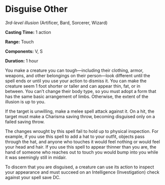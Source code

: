# Disguise Other
*3rd-level illusion* (Artificer, Bard, Sorcerer, Wizard)

**Casting Time:** 1 action

**Range:** Touch

**Components:** V, S

**Duration:** 1 hour

You make a creature you can tough—including their clothing, armor, weapons, and other belongings on their person—look different until the spell ends or until you use your action to dismiss it. You can make the creature seem 1 foot shorter or taller and can appear thin, fat, or in between. You can’t change their body type, so you must adopt a form that has the same basic arrangement of limbs. Otherwise, the extent of the illusion is up to you.

If the target is unwilling, make a melee spell attack against it. On a hit, the target must make a Charisma saving throw, becoming disguised only on a failed saving throw.

The changes wrought by this spell fail to hold up to physical inspection. For example, if you use this spell to add a hat to your outfit, objects pass through the hat, and anyone who touches it would feel nothing or would feel your head and hair. If you use this spell to appear thinner than you are, the hand of someone who reaches out to touch you would bump into you while it was seemingly still in midair.

To discern that you are disguised, a creature can use its action to inspect your appearance and must succeed on an Intelligence (Investigation) check against your spell save DC.